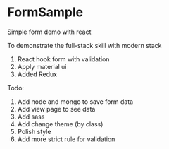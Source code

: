 # FormSample
Simple form demo with react

To demonstrate the full-stack skill with modern stack

1. React hook form with validation
2. Apply material ui
3. Added Redux

Todo: 
1. Add node and mongo to save form data
2. Add view page to see data
3. Add sass 
4. Add change theme (by class)
5. Polish style
6. Add more strict rule for validation 

